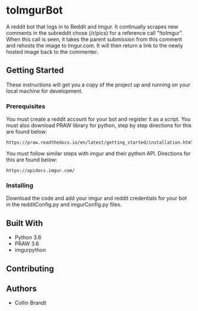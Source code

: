 # toImgurBot

A reddit bot that logs in to Reddit and Imgur.
It continually scrapes new comments in the subreddit chose (/r/pics) for a reference call "!toImgur".
When this call is seen, it takes the parent submission from this comment and rehosts the image to Imgur.com.
It will then return a link to the newly hosted image back to the commenter.

## Getting Started

These instructions will get you a copy of the project up and running on your local machine for development.

### Prerequisites

You must create a reddit account for your bot and register it as a script.
You must also download PRAW library for python, step by step directions for this are found below:

```
https://praw.readthedocs.io/en/latest/getting_started/installation.html#
```

You must follow similar steps with imgur and their python API.
Directions for this are found below:

```
https://apidocs.imgur.com/
```

### Installing

Download the code and add your imgur and reddit credentials for your bot in the redditConfig.py and imgurConfig.py files.


## Built With

* Python 3.6
* PRAW 3.6
* imgurpython

## Contributing

## Authors

* Collin Brandt
